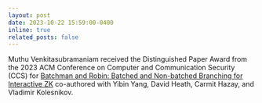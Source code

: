 ```yaml
---
layout: post
date: 2023-10-22 15:59:00-0400
inline: true
related_posts: false
---
```


Muthu Venkitasubramaniam received the Distinguished Paper Award from the 2023 ACM Conference on Computer and Communication Security (CCS) for [Batchman and Robin: Batched and Non-batched Branching for Interactive ZK](https://eprint.iacr.org/2023/1257) co-authored with Yibin Yang, David Heath, Carmit Hazay, and Vladimir Kolesnikov.
